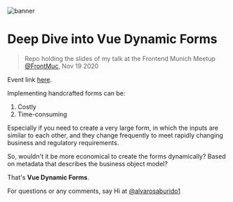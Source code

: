 ![banner](https://pbs.twimg.com/profile_banners/773211565063626752/1501706431/1500x500)

# Deep Dive into Vue Dynamic Forms

> Repo holding the slides of my talk at the Frontend Munich Meetup [@FrontMuc](https://twitter.com/FrontMuc), Nov 19 2020

Event link [here](https://www.meetup.com/Munich-Frontend-Developers/events/273767250/).

Implementing handcrafted forms can be:
1. Costly
2. Time-consuming

Especially if you need to create a very large form, in which the inputs are similar to each other, and they change frequently to meet rapidly changing business and regulatory requirements.

So, wouldn't it be more economical to create the forms dynamically? Based on metadata that describes the business object model?

That's **Vue Dynamic Forms**.

For questions or any comments, say Hi at [@alvarosaburido1](https://twitter.com/alvarosaburido1)
